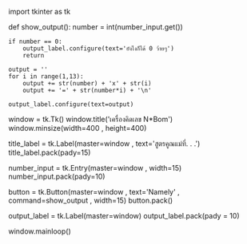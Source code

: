 import tkinter as tk

def show_output():
    number = int(number_input.get())

    if number == 0:
        output_label.configure(text='ยังไงก็ได้ 0 ว้ายๆ')
        return

    output = ''
    for i in range(1,13):
        output += str(number) + 'x' + str(i)
        output += '=' + str(number*i) + '\n'
    
    output_label.configure(text=output)

window = tk.Tk()
window.title('เครื่องคิดเลข N*Bom')
window.minsize(width=400 , height=400)

title_label = tk.Label(master=window , text='สูตรคูณแม่ที่. . .')
title_label.pack(pady=15)

number_input = tk.Entry(master=window , width=15)
number_input.pack(pady=10)

button = tk.Button(master=window , text='Namely' , command=show_output , width=15)
button.pack()

output_label = tk.Label(master=window)
output_label.pack(pady = 10)

window.mainloop()
